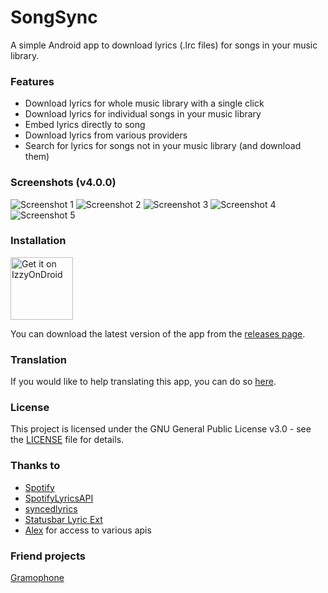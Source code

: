 # SongSync

A simple Android app to download lyrics (.lrc files) for songs in your music library.

### Features

- Download lyrics for whole music library with a single click
- Download lyrics for individual songs in your music library
- Embed lyrics directly to song
- Download lyrics from various providers
- Search for lyrics for songs not in your music library (and download them)

### Screenshots (v4.0.0)

![Screenshot 1](https://github.com/Lambada10/SongSync/raw/master/screenshots/screenshot1.png)
![Screenshot 2](https://github.com/Lambada10/SongSync/raw/master/screenshots/screenshot2.png)
![Screenshot 3](https://github.com/Lambada10/SongSync/raw/master/screenshots/screenshot3.png)
![Screenshot 4](https://github.com/Lambada10/SongSync/raw/master/screenshots/screenshot4.png)
![Screenshot 5](https://github.com/Lambada10/SongSync/raw/master/screenshots/screenshot5.png)

### Installation

<a href="https://apt.izzysoft.de/fdroid/index/apk/pl.lambada.songsync/"><img src="https://gitlab.com/IzzyOnDroid/repo/-/raw/master/assets/IzzyOnDroid.png" alt="Get it on IzzyOnDroid" height="100"></a>

You can download the latest version of the app from the [releases page](https://github.com/Lambada10/SongSync/releases).

### Translation

If you would like to help translating this app, you can do so [here](https://hosted.weblate.org/engage/songsync/).

### License

This project is licensed under the GNU General Public License v3.0 - see the [LICENSE](https://github.com/Lambada10/SongSync/blob/master/LICENSE) file for details.

### Thanks to

- [Spotify](https://developer.spotify.com/documentation/web-api)
- [SpotifyLyricsAPI](https://github.com/akashrchandran/spotify-lyrics-api)
- [syncedlyrics](https://github.com/0x7d4/syncedlyrics)
- [Statusbar Lyric Ext](https://github.com/cjybyjk/StatusBarLyricExt)
- [Alex](https://github.com/paxsenix0) for access to various apis

### Friend projects

[Gramophone](https://github.com/AkaneTan/Gramophone)

